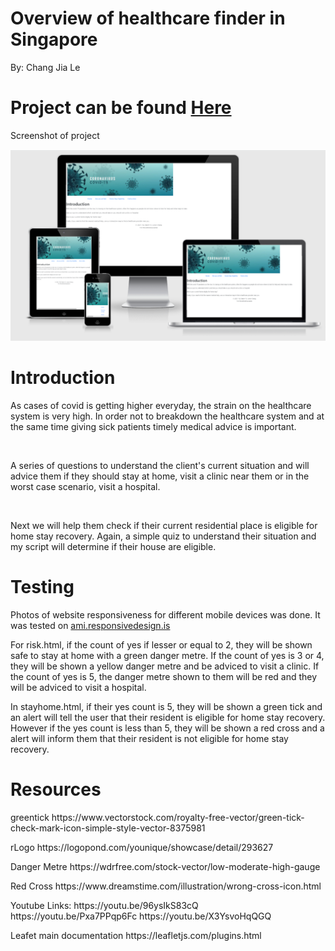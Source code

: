 <h1> Overview of healthcare finder in Singapore</h1>
<p> By: Chang Jia Le </p>

<h1> Project can be found <a href=""> Here </a> </h1>

<p> Screenshot of project </p>
<img src="assets/readmepic.png">

<h1> Introduction </h1>

<p> As cases of covid is getting higher everyday, the strain on the healthcare
system is very high. In order not to breakdown the healthcare system and at the same 
time giving sick patients timely medical advice is important.
</P> <br>

<p> A series of questions to understand the client's current situation and will advice 
them if they should stay at home, visit a clinic near them or in the worst case scenario, visit a hospital. </p> <br>

<p> Next we will help them check if their current residential place is eligible for home stay recovery. Again, a simple quiz to understand their situation and my script will determine if their house are eligible. </p>

<h1> Testing </h1>

Photos of website responsiveness for different mobile devices was done.
It was tested on <a href="  http://ami.responsivedesign.is/#"> ami.responsivedesign.is <a>

For risk.html, if the count of yes if lesser or equal to 2, they will be shown safe to stay at home with a green danger metre.
If the count of yes is 3 or 4, they will be shown a yellow danger metre and be adviced to visit a clinic.
If the count of yes is 5, the danger metre shown to them will be red and they will be adviced to visit a hospital.

In stayhome.html, if their yes count is 5, they will be shown a green tick and an alert will tell the user that their resident is eligible for home stay recovery.
However if the yes count is less than 5, they will be shown a red cross and a alert will inform them that their resident is not eligible for home stay recovery.












<h1>Resources </h1>

<p>
greentick
https://www.vectorstock.com/royalty-free-vector/green-tick-check-mark-icon-simple-style-vector-8375981
</p>

<p>
rLogo
https://logopond.com/younique/showcase/detail/293627
</p>
<p>
Danger Metre
https://wdrfree.com/stock-vector/low-moderate-high-gauge </p>

<p> 
Red Cross
https://www.dreamstime.com/illustration/wrong-cross-icon.html </p>


<p>
Youtube Links:
https://youtu.be/96ysIkS83cQ
https://youtu.be/Pxa7PPqp6Fc
https://youtu.be/X3YsvoHqQGQ
</p>

<p>
Leafet main documentation
https://leafletjs.com/plugins.html</p>